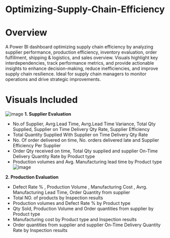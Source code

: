 # Optimizing-Supply-Chain-Efficiency
# Overview
A Power BI dashboard optimizing supply chain efficiency by analyzing supplier performance, production efficiency, inventory evaluation, order fulfillment, shipping & logistics, and sales overview. Visuals highlight key interdependencies, track performance metrics, and provide actionable insights to enhance decision-making, reduce inefficiencies, and improve supply chain resilience. Ideal for supply chain managers to monitor operations and drive strategic improvements.
# Visuals Included
![image](https://github.com/user-attachments/assets/07fb26e1-7fd3-4df8-9e13-d3d660fe4228)
**1. Supplier Evaluation**
- No.of Supplier, Avrg.Lead Time, Avrg.Lead Time Variance, Total Qty Supplied, Supplier on Time Delivery Qty Rate, Supplier Efficiency 
-  Total Quantity Supplied With Supplier on Time Delivery Qty Rate
-  No. Of order delivered on time, No. orders delivered late and Supplier Efficiency Per Supplier
-  Order Qty received on time, Total Qty supplied and supplier On-Time Delivery Quantity Rate by Product type
-  Production volumes and Avg. Manufacturing lead time by Product type
![image](https://github.com/user-attachments/assets/0e304cd7-7e04-48bf-9c31-694c0cdcc9a5)

**2. Production Evaluation**
- Defect Rate % , Production Volume , Manufacturing Cost , Avrg. Manufacturing Lead Time, Order Quantity from supplier
- Total NO. of products by Inspection results
- Production volumes and Defect Rate % by Product type
- Qty Sold, Production Volume and Order quantities from supplier by Product type
- Manufacturing cost by Product type and Inspection results
- Order quantities from supplier and supplier On-Time Delivery Quantity Rate by Inspection results


